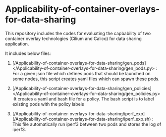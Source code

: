 # Applicability-of-container-overlays-for-data-sharing
This repository includes the codes for evaluating the capbability of two container overlay technologies (Cilium and Calico) for data sharing application.


It includes below files:
1. [/Applicability-of-container-overlays-for-data-sharing/gen_pods] </Applicability-of-container-overlays-for-data-sharing/gen_pods.py> : For a given json file which defines pods that should be launched on some nodes, this script creates yaml files which can spawn these pods.

2. [/Applicability-of-container-overlays-for-data-sharing/gen_policies] </Applicability-of-container-overlays-for-data-sharing/gen_policies.py> :It creates a yaml and bash file for a policy. The bash script is to label existing pods with the policy labels

3. [/Applicability-of-container-overlays-for-data-sharing/iperf_exp] (/Applicability-of-container-overlays-for-data-sharing/iperf_exp.sh) : This file automatically run iperf3 between two pods and stores the log of iperf3. 


